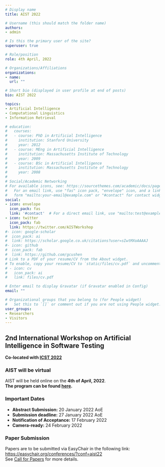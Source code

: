 ```yaml
---
# Display name
title: AIST 2022

# Username (this should match the folder name)
authors:
- admin

# Is this the primary user of the site?
superuser: true

# Role/position
role: 4th April, 2022

# Organizations/Affiliations
organizations:
- name: 
  url: ""

# Short bio (displayed in user profile at end of posts)
bio: AIST 2022

topics:
- Artificial Intelligence
- Computational Linguistics
- Information Retrieval

# education:
#   courses:
#   - course: PhD in Artificial Intelligence
#     institution: Stanford University
#     year: 2012
#   - course: MEng in Artificial Intelligence
#     institution: Massachusetts Institute of Technology
#     year: 2009
#   - course: BSc in Artificial Intelligence
#     institution: Massachusetts Institute of Technology
#     year: 2008
# 
# Social/Academic Networking
# For available icons, see: https://sourcethemes.com/academic/docs/page-builder/#icons
#   For an email link, use "fas" icon pack, "envelope" icon, and a link in the
#   form "mailto:your-email@example.com" or "#contact" for contact widget.
social:
- icon: envelope
  icon_pack: fas
  link: '#contact'  # For a direct email link, use "mailto:test@example.org".
- icon: twitter
  icon_pack: fab
  link: https://twitter.com/AISTWorkshop
#- icon: google-scholar
#  icon_pack: ai
#  link: https://scholar.google.co.uk/citations?user=sIwtMXoAAAAJ
#- icon: github
#  icon_pack: fab
#  link: https://github.com/gcushen
# Link to a PDF of your resume/CV from the About widget.
# To enable, copy your resume/CV to `static/files/cv.pdf` and uncomment the lines below.
# - icon: cv
#   icon_pack: ai
#   link: files/cv.pdf

# Enter email to display Gravatar (if Gravatar enabled in Config)
email: ""

# Organizational groups that you belong to (for People widget)
#   Set this to `[]` or comment out if you are not using People widget.
user_groups:
- Researchers
- Visitors
---
```


## 2nd International Workshop on Artificial Intelligence in Software Testing
**Co-located with [ICST 2022](https://icst2022.vrain.upv.es/)**

### AIST will be virtual
AIST will be held online on the **4th of April, 2022**. </br> 
**The program can be found [here](https://icst2022.vrain.upv.es/home/aist-2022#program).**
### Important Dates

 - **Abstract Submission:** 20 January 2022  AoE </span><br />
 - **Submission deadline:** 27 January 2022  AoE <br />
 - **Notification of Acceptance:** 17 February 2022 <br />
 - **Camera-ready:** 24 February 2022 <br />

### Paper Submission
Papers are to be submitted via EasyChair in the following link:<br /> 
https://easychair.org/conferences/?conf=aist22 <br />
See [Call for Papers](/#cfp) for more details.

